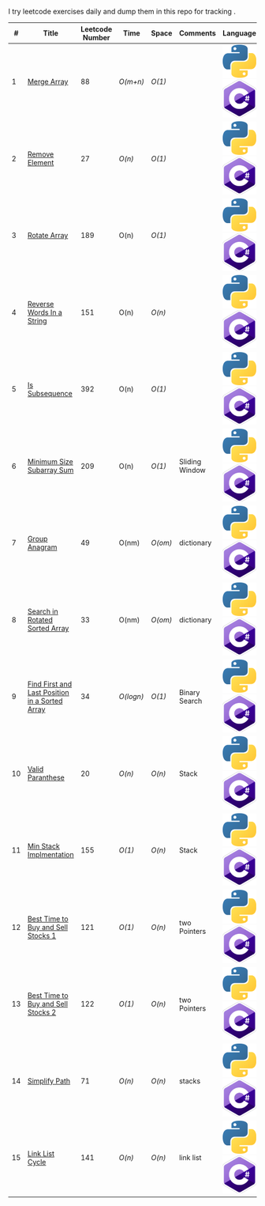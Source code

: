 I try leetcode exercises daily and dump them in this repo for tracking . 

|# | Title | Leetcode Number | Time | Space | Comments| Language 
|---| ----- | --------- | ---- | ----- | -------- |-------- |
|1 | [Merge Array](https://leetcode.com/problems/merge-sorted-array/description/) | 88 | _O(m+n)_ | _O(1)_ | |![python](/assets/python.png)![C#](/assets/csharp.png)|
|2 | [Remove Element](https://leetcode.com/problems/remove-element/description/) | 27 | _O(n)_ |_O(1)_ | |![python](/assets/python.png)![C#](/assets/csharp.png)|
|3 | [Rotate Array](https://leetcode.com/problems/rotate-array/description/) | 189 | O(n) |_O(1)_| |![python](/assets/python.png)![C#](/assets/csharp.png)|
|4 | [Reverse Words In a String](https://leetcode.com/problems/reverse-words-in-a-string/) | 151 | O(n) |_O(n)_| |![python](/assets/python.png)![C#](/assets/csharp.png)|
|5 | [Is Subsequence](https://leetcode.com/problems/is-subsequence/) | 392 | O(n) |_O(1)_| |![python](/assets/python.png)![C#](/assets/csharp.png)|
|6 | [Minimum Size Subarray Sum](https://leetcode.com/problems/minimum-size-subarray-sum/) | 209 | O(n) |_O(1)_| Sliding Window|![python](/assets/python.png)![C#](/assets/csharp.png)|
|7 | [Group Anagram](https://leetcode.com/problems/group-anagrams/) | 49 | O(nm) |_O(om)_| dictionary|![python](/assets/python.png)![C#](/assets/csharp.png)|
|8 | [Search in Rotated Sorted Array](https://leetcode.com/problems/search-in-rotated-sorted-array/) | 33 | O(nm) |_O(om)_| dictionary|![python](/assets/python.png)![C#](/assets/csharp.png)|
|9 | [Find First and Last Position in a Sorted Array](https://leetcode.com/problems/find-first-and-last-position-of-element-in-sorted-array/) | 34 | _O(logn)_ |_O(1)_| Binary Search  |![python](/assets/python.png)![C#](/assets/csharp.png)|
|10 | [Valid Paranthese](https://leetcode.com/problems/valid-parentheses/) | 20 | _O(n)_ |_O(n)_| Stack|![python](/assets/python.png)![C#](/assets/csharp.png)|
|11 | [Min Stack Implmentation](https://leetcode.com/problems/min-stack/) | 155 | _O(1)_ |_O(n)_| Stack|![python](/assets/python.png)![C#](/assets/csharp.png)|
|12 | [Best Time to Buy and Sell Stocks 1](https://leetcode.com/problems/best-time-to-buy-and-sell-stock/) | 121 | _O(1)_ |_O(n)_| two Pointers|![python](/assets/python.png)![C#](/assets/csharp.png)|
|13 | [Best Time to Buy and Sell Stocks 2](https://leetcode.com/problems/best-time-to-buy-and-sell-stock-ii/) | 122 | _O(1)_ |_O(n)_| two Pointers|![python](/assets/python.png)![C#](/assets/csharp.png)|
|14 | [Simplify Path](https://leetcode.com/problems/simplify-path/) | 71 | _O(n)_ |_O(n)_| stacks|![python](/assets/python.png)![C#](/assets/csharp.png)|
|15 | [Link List Cycle](https://leetcode.com/problems/linked-list-cycle/) | 141 | _O(n)_ |_O(n)_| link list|![python](/assets/python.png)![C#](/assets/csharp.png)|
